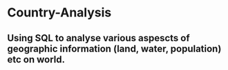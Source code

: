 # Country-Analysis

## Using SQL to analyse various aspescts of geographic information (land, water, population) etc on world.
